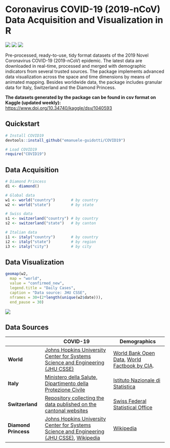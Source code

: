 # Coronavirus COVID-19 (2019-nCoV) Data Acquisition and Visualization in R

![](https://www.r-pkg.org/badges/version/COVID19) ![](https://www.r-pkg.org/badges/last-release/COVID19) ![](https://cranlogs.r-pkg.org/badges/grand-total/COVID19) 

Pre-processed, ready-to-use, tidy format datasets of the 2019 Novel Coronavirus COVID-19 (2019-nCoV) epidemic. The latest data are downloaded in real-time, processed and merged with demographic indicators from several trusted sources. The package implements advanced data visualization across the space and time dimensions by means of animated mapping. Besides worldwide data, the package includes granular data for Italy, Switzerland and the Diamond Princess. 

__The datasets generated by the package can be found in csv format on Kaggle (updated weekly):__
https://www.doi.org/10.34740/kaggle/dsv/1040593

## Quickstart

```R
# Install COVID19
devtools::install_github("emanuele-guidotti/COVID19")

# Load COVID19
require("COVID19")
```
## Data Acquisition

```R
# Diamond Princess
d1 <- diamond()

# Global data
w1 <- world("country")       # by country
w2 <- world("state")         # by state

# Swiss data
s1 <- switzerland("country") # by country
s2 <- switzerland("state")   # by canton

# Italian data
i1 <- italy("country")       # by country 
i2 <- italy("state")         # by region 
i3 <- italy("city")          # by city
```

## Data Visualization

```R
geomap(w2, 
  map = "world", 
  value = "confirmed_new",
  legend.title = "Daily Cases",
  caption = "Data source: JHU CSSE",
  nframes = 30+(2*length(unique(w2$date))),
  end_pause = 30)
```

![](https://storage.guidotti.dev/covid19/world/confirmed-new.gif)

## Data Sources

|                      | COVID-19                                                     | Demographics                                                 |
| -------------------- | ------------------------------------------------------------ | ------------------------------------------------------------ |
| **World**            | [Johns Hopkins University Center for Systems Science and Engineering (JHU CSSE)](https://github.com/CSSEGISandData/COVID-19) | [World Bank Open Data](https://data.worldbank.org/), [World Factbook by CIA](https://www.cia.gov/library/publications/resources/the-world-factbook/fields/343rank.html). |
| **Italy**            | [Ministero della Salute, Dipartimento della Protezione Civile](https://github.com/pcm-dpc/COVID-19) | [Istituto Nazionale di Statistica](https://www.istat.it/en/population-and-households?data-and-indicators) |
| **Switzerland**      | [Repository collecting the data published on the cantonal websites](https://github.com/daenuprobst/covid19-cases-switzerland) | [Swiss Federal Statistical Office](https://www.bfs.admin.ch/bfs/en/home/statistics/regional-statistics/regional-portraits-key-figures/cantons/data-explanations.html) |
| **Diamond Princess** | [Johns Hopkins University Center for Systems Science and Engineering (JHU CSSE)](https://github.com/CSSEGISandData/COVID-19), [Wikipedia](https://en.wikipedia.org/wiki/2020_coronavirus_pandemic_on_cruise_ships) | [Wikipedia](https://en.wikipedia.org/wiki/2020_coronavirus_pandemic_on_cruise_ships) |

